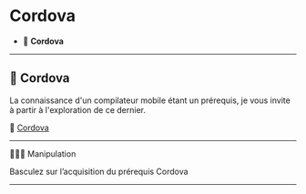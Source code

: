 # Cordova

*  🔖 **Cordova**

___

## 📑 Cordova

La connaissance d'un compilateur mobile étant un prérequis, je vous invite à partir à l'exploration de ce dernier.

🔗 [Cordova](https://github.com/seeren-training/Cordova/wiki/01)

___

👨🏻‍💻 Manipulation

Basculez sur l’acquisition du prérequis Cordova

___


